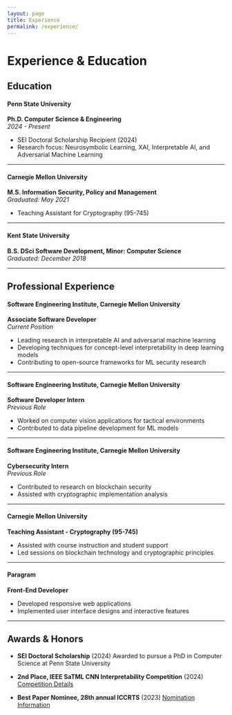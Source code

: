 ```yaml
---
layout: page
title: Experience
permalink: /experience/
---
```


# Experience & Education

## Education

#### Penn State University
**Ph.D. Computer Science & Engineering**  
*2024 - Present*
- SEI Doctoral Scholarship Recipient (2024)
- Research focus: Neurosymbolic Learning, XAI, Interpretable AI, and Adversarial Machine Learning

---

#### Carnegie Mellon University
**M.S. Information Security, Policy and Management**  
*Graduated: May 2021*
- Teaching Assistant for Cryptography (95-745)

---

#### Kent State University
**B.S. DSci Software Development, Minor: Computer Science**  
*Graduated: December 2018*

---

## Professional Experience

#### Software Engineering Institute, Carnegie Mellon University
**Associate Software Developer**  
*Current Position*
- Leading research in interpretable AI and adversarial machine learning
- Developing techniques for concept-level interpretability in deep learning models
- Contributing to open-source frameworks for ML security research

---

#### Software Engineering Institute, Carnegie Mellon University
**Software Developer Intern**  
*Previous Role*
- Worked on computer vision applications for tactical environments
- Contributed to data pipeline development for ML models

---

#### Software Engineering Institute, Carnegie Mellon University
**Cybersecurity Intern**  
*Previous Role*
- Contributed to research on blockchain security
- Assisted with cryptographic implementation analysis

--- 

#### Carnegie Mellon University
**Teaching Assistant - Cryptography (95-745)**  
- Assisted with course instruction and student support
- Led sessions on blockchain technology and cryptographic principles

---

#### Paragram
**Front-End Developer**  
- Developed responsive web applications
- Implemented user interface designs and interactive features

---

## Awards & Honors

- **SEI Doctoral Scholarship** (2024)
  Awarded to pursue a PhD in Computer Science at Penn State University
  
- **2nd Place, IEEE SaTML CNN Interpretability Competition** (2024)
  [Competition Details](https://benchmarking-interpretability.csail.mit.edu/challenges-and-prizes/)
  
- **Best Paper Nominee, 28th annual ICCRTS** (2023)
  [Nomination Information](https://internationalc2institute.org/28th-iccrts-best-paper-nominations)
